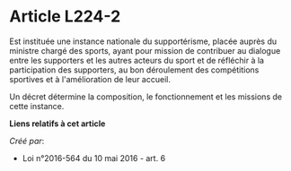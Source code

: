 # Article L224-2

Est  instituée une instance nationale du supportérisme, placée auprès du  ministre chargé des sports, ayant pour mission de
contribuer au dialogue  entre les supporters et les autres acteurs du sport et de réfléchir à  la participation des
supporters, au bon déroulement des compétitions  sportives et à l'amélioration de leur accueil. 

Un décret détermine la composition, le fonctionnement et les missions de cette instance.

**Liens relatifs à cet article**

_Créé par_:

  - Loi n°2016-564 du 10 mai 2016 - art. 6
